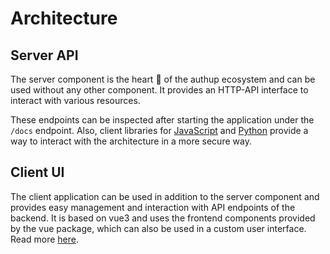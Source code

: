 # Architecture

## Server API

The server component is the heart 🧡 of the authup ecosystem and can be used without any other component.
It provides an HTTP-API interface to interact with various resources.

These endpoints can be inspected after starting the application under the `/docs` endpoint.
Also, client libraries for [JavaScript](../sdks/javascript/access/)
and [Python](../sdks/python/index) provide a way to interact with the architecture in a more secure way.

## Client UI

The client application can be used in addition to the server component and provides easy
management and interaction with API endpoints of the backend.
It is based on vue3 and uses the frontend components provided by the vue package, 
which can also be used in a custom user interface.
Read more [here](../sdks/javascript/client-vue/). 
